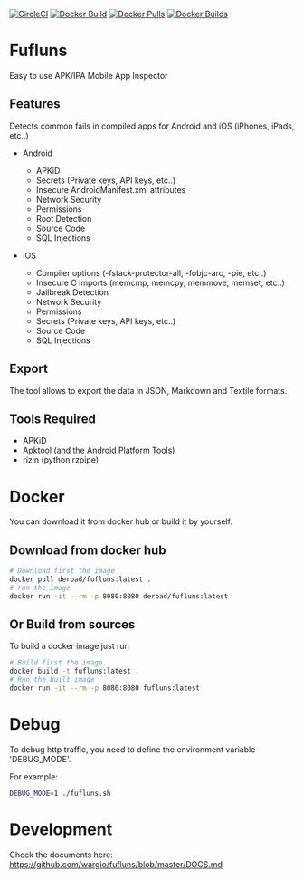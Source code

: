 [![CircleCI](https://circleci.com/gh/wargio/fufluns/tree/master.svg?style=svg)](https://circleci.com/gh/wargio/fufluns/tree/master) [![Docker Build](https://github.com/wargio/fufluns/actions/workflows/ci.yaml/badge.svg)](https://github.com/wargio/fufluns/actions/workflows/ci.yaml) [![Docker Pulls](https://img.shields.io/docker/pulls/deroad/fufluns)](https://hub.docker.com/r/deroad/fufluns/tags) [![Docker Builds](https://img.shields.io/docker/image-size/deroad/fufluns)](https://hub.docker.com/r/deroad/fufluns/tags)

# Fufluns

Easy to use APK/IPA Mobile App Inspector

## Features

Detects common fails in compiled apps for Android and iOS (iPhones, iPads, etc..)

- Android
	- APKiD
	- Secrets (Private keys, API keys, etc..)
	- Insecure AndroidManifest.xml attributes
	- Network Security
	- Permissions
	- Root Detection
	- Source Code
	- SQL Injections

- iOS
	- Compiler options (-fstack-protector-all, -fobjc-arc, -pie, etc..)
	- Insecure C imports (memcmp, memcpy, memmove, me​mset, etc..)
	- Jailbreak Detection
	- Network Security
	- Permissions
	- Secrets (Private keys, API keys, etc..)
	- Source Code
	- SQL Injections

## Export

The tool allows to export the data in JSON, Markdown and Textile formats.

## Tools Required

- APKiD
- Apktool (and the Android Platform Tools)
- rizin (python rzpipe)

# Docker

You can download it from docker hub or build it by yourself.

## Download from docker hub

```bash
# Download first the image
docker pull deroad/fufluns:latest .
# run the image
docker run -it --rm -p 8080:8080 deroad/fufluns:latest
```

## Or Build from sources

To build a docker image just run

```bash
# Build first the image
docker build -t fufluns:latest .
# Run the built image
docker run -it --rm -p 8080:8080 fufluns:latest
```

# Debug

To debug http traffic, you need to define the environment variable 'DEBUG_MODE'.

For example:

```bash
DEBUG_MODE=1 ./fufluns.sh
```
# Development

Check the documents here: https://github.com/wargio/fufluns/blob/master/DOCS.md

